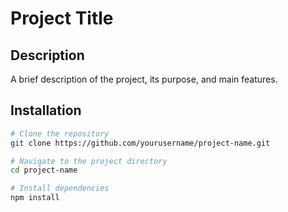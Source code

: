 # Project Title

## Description
A brief description of the project, its purpose, and main features.

## Installation
```bash
# Clone the repository
git clone https://github.com/yourusername/project-name.git

# Navigate to the project directory
cd project-name

# Install dependencies
npm install